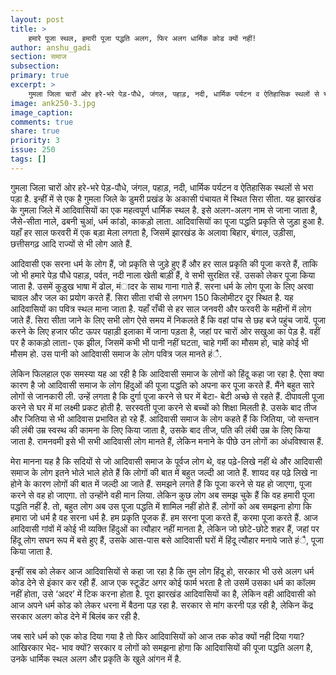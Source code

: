 ```yaml
---
layout: post
title: >
    हमारे पूजा स्थल, हमारी पूजा पद्धति अलग, फिर अलग धार्मिक कोड क्यों नहीं!
author: anshu_gadi
section: समाज
subsection:
primary: true
excerpt: >
    गुमला जिला चारों ओर हरे-भरे पेड़-पौधे, जंगल, पहाड़, नदी, धार्मिक पर्यटन व ऐतिहासिक स्थलों से भरा पड़ा है. इन्हीं में से एक है गुमला जिले के डुमरी प्रखंड के अकासी पंचायत में स्थित सिरा सीता.
image: ank250-3.jpg
image_caption:
comments: true
share: true
priority: 3
issue: 250
tags: []
---
```


गुमला जिला चारों ओर हरे-भरे पेड़-पौधे, जंगल, पहाड़, नदी, धार्मिक पर्यटन व ऐतिहासिक स्थलों से भरा पड़ा है. इन्हीं में से एक है गुमला जिले के डुमरी प्रखंड के अकासी पंचायत में स्थित सिरा सीता. यह झारखंड के गुमला जिले में आदिवासियों का एक महत्वपूर्ण धार्मिक स्थल है. इसे अलग-अलग नाम से जाना जाता है, जैसे-सीता नाले, ढबनी चुआं, धर्म कांडो, काकड़ो लाता. आदिवासियों का पूजा पद्धति प्रकृति से जुड़ा हुआ है. यहाँ हर साल फरवरी में एक बड़ा मेला लगता है, जिसमें झारखंड के अलावा बिहार, बंगाल, उड़ीसा, छत्तीसगढ़ आदि राज्यों से भी लोग आते हैं.

आदिवासी एक सरना धर्म के लोग हैं, जो प्रकृति से जुड़े हुए हैं और हर साल प्रकृति की पूजा करते हैं, ताकि जो भी हमारे पेड़ पौधे पहाड़, पर्वत, नदी नाला खेती बाड़ी हैं, वे सभी सुरक्षित रहें. उसको लेकर पूजा किया जाता है. उसमें कुड़ुख भाषा में ढोल, मंादर के साथ गाना गाते हैं. सरना धर्म के लोग पूजा के लिए अरवा चावल और जल का प्रयोग करते हैं. सिरा सीता रांची से लगभग 150 किलोमीटर दूर स्थित है. यह आदिवासियों का पवित्र स्थल माना जाता है. यहाँ राँची से हर साल जनवरी और फरवरी के महीनों में लोग जाते हैं. सिरा सीता जाने के लिए सभी लोग ऐसे समय में निकलते हैं कि वहां पांच से छह बजे पहुंच जायें. पूजा करने के लिए हजार फीट ऊपर पहाड़ी इलाका में जाना पड़ता है, जहां पर चारों ओर सखुआ का पेड़ है. वहीं पर है काकड़ो लाता- एक झील, जिसमें कभी भी पानी नहीं घटता, चाहे गर्मी का मौसम हो, चाहे कोई भी मौसम हो. उस पानी को आदिवासी समाज के लोग पवित्र जल मानते हंै.

लेकिन फिलहाल एक समस्या यह आ रही है कि आदिवासी समाज के लोगों को हिंदू कहा जा रहा है. ऐसा क्या कारण है जो आदिवासी समाज के लोग हिंदुओं की पूजा पद्धति को अपना कर पूजा करते हैं. मैंने बहुत सारे लोगों से जानकारी ली. उन्हें लगता है कि दुर्गा पूजा करने से घर में बेटा- बेटी अच्छे से रहते हैं. दीपावली पूजा करने से घर में मां लक्ष्मी प्रकट होती है. सरस्वती पूजा करने से बच्चों को शिक्षा मिलती है. उसके बाद तीज और जितिया से भी आदिवास प्रभावित हो  रहे हैं. आदिवासी समाज के लोग कहते हैं कि जितिया, जो सन्तान की लंबी उम्र स्वस्थ की कामना के लिए किया जाता है, उसके बाद तीज, पति की लंबी उम्र के लिए किया जाता है. रामनवमी इसे भी सभी आदिवासी लोग मानते हैं, लेकिन मनाने के पीछे उन लोगों का अंधविश्वास हैं.

मेरा मानना यह है कि सदियों से जो आदिवासी समाज के पूर्वज लोग थे, वह पढ़े-लिखे नहीं थे और आदिवासी समाज के लोग इतने भोले भाले होते हैं कि लोगों की बात में बहुत जल्दी आ जाते हैं.  शायद वह पढ़े लिखे ना होने के कारण लोगों की बात में जल्दी आ जाते हैं. समझने लगते हैं कि पूजा करने से यह हो जाएगा, पूजा करने से वह हो जाएगा. तो उन्होंने वही मान लिया. लेकिन कुछ लोग अब समझ चुके हैं कि वह हमारी पूजा पद्धति नहीं है. तो, बहुत लोग अब उस पूजा पद्धति में शामिल नहीं होते हैं. लोगों को अब समझना होगा कि हमारा जो धर्म है वह सरना धर्म है. हम प्रकृति पूजक हैं. हम सरना पूजा करते हैं, करमा पूजा करते हैं. आज आदिवासी गांवों में कोई भी व्यक्ति हिंदुओं का त्यौहार नहीं मानता है, लेकिन जो छोटे-छोटे शहर हैं, जहां पर हिंदू लोग सघन रूप में बसे हुए हैं, उसके आस-पास बसे आदिवासी घरों में हिंदू त्यौहार मनाये जाते हंै, पूजा किया जाता है.

इन्हीं सब को लेकर आज आदिवासियों से कहा जा रहा है कि तुम लोग हिंदू हो, सरकार भी उसे अलग धर्म कोड देने से इंकार कर रही हैं. आज एक स्टूडेंट अगर कोई फार्म भरता है तो उसमें उसका धर्म का कॉलम नहीं होता, उसे ‘अदर’ में टिक करना होता है. पूरा झारखंड आदिवासियों का है, लेकिन वही आदिवासी को आज अपने धर्म कोड को लेकर धरना में बैठना पड़ रहा है. सरकार से मांग करनी पड़ रही है, लेकिन केंद्र सरकार अलग कोड देने में बिलंब कर रही है.

जब सारे धर्म को एक कोड दिया गया है तो फिर आदिवासियों को आज तक कोड क्यों नही दिया गया? आखिरकार भेद- भाव क्यों? सरकार व लोगों को समझना होगा कि आदिवासियों की पूजा पद्धति अलग है, उनके धार्मिक स्थल अलग और प्रकृति के खुले आंगन में है. 